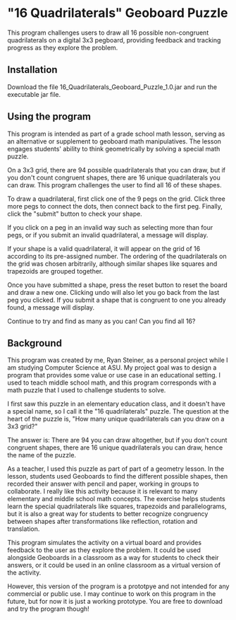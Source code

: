 # "16 Quadrilaterals" Geoboard Puzzle

This program challenges users to draw all 16 possible non-congruent quadrilaterals on a digital 3x3 pegboard, providing feedback and tracking progress as they explore the problem. 

## Installation

Download the file 16_Quadrilaterals_Geoboard_Puzzle_1.0.jar and run the executable jar file. 

## Using the program

This program is intended as part of a grade school math lesson, serving as an alternative or supplement to geoboard math manipulatives. The lesson engages students' ability to think geometrically by solving a special math puzzle. 

On a 3x3 grid, there are 94 possible quadrilaterals that you can draw, but if you don't count congruent shapes, there are 16 unique quadrilaterals you can draw. This program challenges the user to find all 16 of these shapes. 

To draw a quadrilateral, first click one of the 9 pegs on the grid. Click three more pegs to connect the dots, then connect back to the first peg. Finally, click the "submit" button to check your shape. 

If you click on a peg in an invalid way such as selecting more than four pegs, or if you submit an invalid quadrilateral, a message will display.  

If your shape is a valid quadrilateral, it will appear on the grid of 16 according to its pre-assigned number. The ordering of the quadrilaterals on the grid was chosen arbitrarily, although similar shapes like squares and trapezoids are grouped together.

Once you have submitted a shape, press the reset button to reset the board and draw a new one. Clicking undo will also let you go back from the last peg you clicked. If you submit a shape that is congruent to one you already found, a message will display. 

Continue to try and find as many as you can! Can you find all 16?

## Background

This program was created by me, Ryan Steiner, as a personal project while I am studying Computer Science at ASU. My project goal was to design a program that provides some value or use case in an educational setting. I used to teach middle school math, and this program corresponds with a math puzzle that I used to challenge students to solve.

I first saw this puzzle in an elementary education class, and it doesn't have a special name, so I call it the "16 quadrilaterals" puzzle. The question at the heart of the puzzle is, "How many unique quadrilaterals can you draw on a 3x3 grid?"

The answer is: There are 94 you can draw altogether, but if you don't count congruent shapes, there are 16 unique quadrilaterals you can draw, hence the name of the puzzle. 

As a teacher, I used this puzzle as part of part of a geometry lesson. In the lesson, students used Geoboards to find the different possible shapes, then recorded their answer with pencil and paper, working in groups to collaborate. I really like this activity because it is relevant to many elementary and middle school math concepts. The exercise helps students learn the special quadrilaterals like squares, trapezoids and parallelograms, but it is also a great way for students to better recognize congruency between shapes after transformations like reflection, rotation and translation.

This program simulates the activity on a virtual board and provides feedback to the user as they explore the problem. It could be used alongside Geoboards in a classroom as a way for students to check their answers, or it could be used in an online classroom as a virtual version of the activity. 

However, this version of the program is a prototpye and not intended for any commercial or public use. I may continue to work on this program in the future, but for now it is just a working prototype. You are free to download and try the program though!

